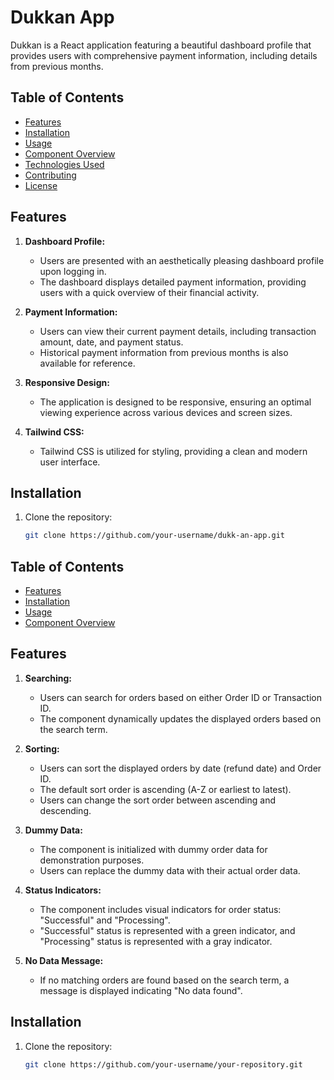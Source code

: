 # Dukkan App

Dukkan is a React application featuring a beautiful dashboard profile that provides users with comprehensive payment information, including details from previous months.

## Table of Contents

- [Features](#features)
- [Installation](#installation)
- [Usage](#usage)
- [Component Overview](#component-overview)
- [Technologies Used](#technologies-used)
- [Contributing](#contributing)
- [License](#license)

## Features

1. **Dashboard Profile:**
   - Users are presented with an aesthetically pleasing dashboard profile upon logging in.
   - The dashboard displays detailed payment information, providing users with a quick overview of their financial activity.

2. **Payment Information:**
   - Users can view their current payment details, including transaction amount, date, and payment status.
   - Historical payment information from previous months is also available for reference.

3. **Responsive Design:**
   - The application is designed to be responsive, ensuring an optimal viewing experience across various devices and screen sizes.

4. **Tailwind CSS:**
   - Tailwind CSS is utilized for styling, providing a clean and modern user interface.

## Installation

1. Clone the repository:

   ```bash
   git clone https://github.com/your-username/dukk-an-app.git


## Table of Contents

- [Features](#features)
- [Installation](#installation)
- [Usage](#usage)
- [Component Overview](#component-overview)

## Features

1. **Searching:**
   - Users can search for orders based on either Order ID or Transaction ID.
   - The component dynamically updates the displayed orders based on the search term.

2. **Sorting:**
   - Users can sort the displayed orders by date (refund date) and Order ID.
   - The default sort order is ascending (A-Z or earliest to latest).
   - Users can change the sort order between ascending and descending.

3. **Dummy Data:**
   - The component is initialized with dummy order data for demonstration purposes.
   - Users can replace the dummy data with their actual order data.

4. **Status Indicators:**
   - The component includes visual indicators for order status: "Successful" and "Processing".
   - "Successful" status is represented with a green indicator, and "Processing" status is represented with a gray indicator.

5. **No Data Message:**
   - If no matching orders are found based on the search term, a message is displayed indicating "No data found".

## Installation

1. Clone the repository:

   ```bash
   git clone https://github.com/your-username/your-repository.git
